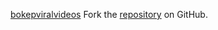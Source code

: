 [bokepviralvideos](https://bokepviralvideos.pages.dev)
Fork the [repository](https://github.com/harlahsaduki) on GitHub.
